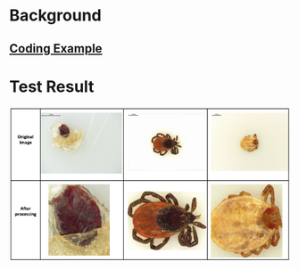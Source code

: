 # Background






## [Coding Example](https://github.com/xidaniel/OpenCV-Practices/blob/master/sources%20code/crop.py)


# Test Result
<img src="https://github.com/xidaniel/OpenCV-Practices/blob/master/Images/tick_crop.png"  alt="Person in right" align=center />
